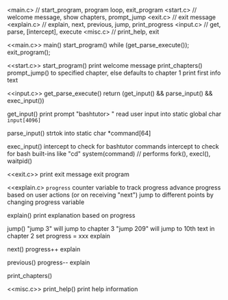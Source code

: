 <main.c>    // start_program, program loop, exit_program
<start.c>   // welcome message, show chapters, prompt_jump
<exit.c>    // exit message
<explain.c> // explain, next, previous, jump, print_progress
<input.c>   // get, parse, [intercept], execute
<misc.c>    // print_help, exit

<<main.c>>
main()
    start_program()
    while (get_parse_execute());
    exit_program();

<<start.c>>
start_program()
    print welcome message
    print_chapters()
    prompt_jump() to specified chapter, else defaults to chapter 1
    print first info text

<<input.c>>
get_parse_execute()
    return (get_input() &&
            parse_input() &&
            exec_input())

get_input()
    print prompt "bashtutor> "
    read user input into static global char `input[4096]`

parse_input()
    strtok into static char *command[64]

exec_input()
    intercept to check for bashtutor commands
    intercept to check for bash built-ins like "cd"
    system(command) // performs fork(), execl(), waitpid() 

<<exit.c>>
    print exit message
    exit program

<<explain.c>
    `progress` counter variable to track progress
    advance progress based on user actions (or on receiving "next")
    jump to different points by changing progress variable 

explain()
    print explanation based on progress

jump()
    "jump 3" will jump to chapter 3
    "jump 209" will jump to 10th text in chapter 2
    set progress = xxx
    explain

next()
    progress++
    explain

previous()
    progress--
    explain

print_chapters()

<!-- 
print_progress() should just print the progress number e.g. 209
 -->

<<misc.c>>
print_help()
    print help information
